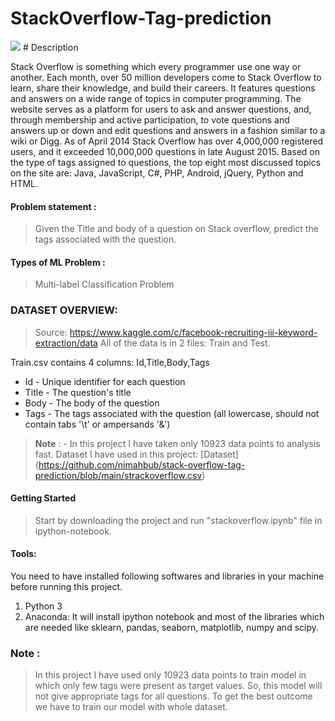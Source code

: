 # StackOverflow-Tag-prediction
<img src = 'https://github.com/nimahbub/stack-overflow-tag-prediction/blob/main/images/stackoverflow.png'>
# Description

Stack Overflow is something which every programmer use one way or another. Each month, over 50 million developers come to Stack Overflow to learn, share their knowledge, and build their careers. It features questions and answers on a wide range of topics in computer programming. The website serves as a platform for users to ask and answer questions, and, through membership and active participation, to vote questions and answers up or down and edit questions and answers in a fashion similar to a wiki or Digg. As of April 2014 Stack Overflow has over 4,000,000 registered users, and it exceeded 10,000,000 questions in late August 2015. Based on the type of tags assigned to questions, the top eight most discussed topics on the site are: Java, JavaScript, C#, PHP, Android, jQuery, Python and HTML.


#### Problem statement :
>Given the Title and body of a question on Stack overflow, predict the tags associated with the question.

#### Types of ML Problem :
> Multi-label Classification Problem


### DATASET  OVERVIEW:
> Source: https://www.kaggle.com/c/facebook-recruiting-iii-keyword-extraction/data
All of the data is in 2 files: Train and Test.

Train.csv contains 4 columns: Id,Title,Body,Tags

- Id - Unique identifier for each question
- Title - The question's title
- Body - The body of the question
- Tags - The tags associated with the question (all lowercase, should not contain tabs '\t' or ampersands '&')

> **Note** : - In this project I have taken only 10923 data points to analysis fast. Dataset I have used in this project: [Dataset] (https://github.com/nimahbub/stack-overflow-tag-prediction/blob/main/strackoverflow.csv)


#### Getting Started
> Start by downloading the project and run "stackoverflow.ipynb" file in ipython-notebook.

#### Tools:
You need to have installed following softwares and libraries in your machine before running this project.

1. Python 3
2. Anaconda: It will install ipython notebook and most of the libraries which are needed like sklearn, pandas, seaborn, matplotlib, numpy and scipy.


### Note :

> In this project I have used only  10923 data points to train model in which only few tags were present as target values. So, this model will not give appropriate tags for all questions. To get the best outcome we have to train our model with whole dataset. 





   
